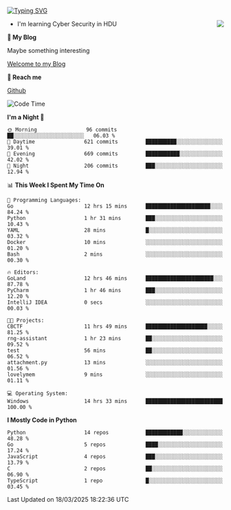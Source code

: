 [![Typing SVG](https://readme-typing-svg.herokuapp.com?font=Fira+Code&pause=1000&random=false&width=450&height=60&lines=Hello+%F0%9F%91%8B%F0%9F%8F%BB;I'm+JBNRZ)](https://git.io/typing-svg)

<a href="#">
  <img align="right" src="https://github-readme-stats.vercel.app/api?username=JBNRZ&show_icons=true&bg_color=15,f2f7fd,E0EAFC" />
</a>

- I'm learning Cyber Security in HDU

 **🌱 My Blog**

Maybe something interesting

[Welcome to my Blog](https://jbnrz.com.cn/)

 **💬 Reach me** 

[Github](https://github.com/JBNRZ)


<!--START_SECTION:waka-->
![Code Time](http://img.shields.io/badge/Code%20Time-1%2C030%20hrs%2050%20mins-blue)

**I'm a Night 🦉** 

```text
🌞 Morning                96 commits          ██░░░░░░░░░░░░░░░░░░░░░░░   06.03 % 
🌆 Daytime                621 commits         ██████████░░░░░░░░░░░░░░░   39.01 % 
🌃 Evening                669 commits         ███████████░░░░░░░░░░░░░░   42.02 % 
🌙 Night                  206 commits         ███░░░░░░░░░░░░░░░░░░░░░░   12.94 % 
```


📊 **This Week I Spent My Time On** 

```text
💬 Programming Languages: 
Go                       12 hrs 15 mins      █████████████████████░░░░   84.24 % 
Python                   1 hr 31 mins        ███░░░░░░░░░░░░░░░░░░░░░░   10.43 % 
YAML                     28 mins             █░░░░░░░░░░░░░░░░░░░░░░░░   03.32 % 
Docker                   10 mins             ░░░░░░░░░░░░░░░░░░░░░░░░░   01.20 % 
Bash                     2 mins              ░░░░░░░░░░░░░░░░░░░░░░░░░   00.30 % 

🔥 Editors: 
GoLand                   12 hrs 46 mins      ██████████████████████░░░   87.78 % 
PyCharm                  1 hr 46 mins        ███░░░░░░░░░░░░░░░░░░░░░░   12.20 % 
IntelliJ IDEA            0 secs              ░░░░░░░░░░░░░░░░░░░░░░░░░   00.03 % 

🐱‍💻 Projects: 
CBCTF                    11 hrs 49 mins      ████████████████████░░░░░   81.25 % 
rng-assistant            1 hr 23 mins        ██░░░░░░░░░░░░░░░░░░░░░░░   09.52 % 
test                     56 mins             ██░░░░░░░░░░░░░░░░░░░░░░░   06.52 % 
attachment.py            13 mins             ░░░░░░░░░░░░░░░░░░░░░░░░░   01.56 % 
lovelymem                9 mins              ░░░░░░░░░░░░░░░░░░░░░░░░░   01.11 % 

💻 Operating System: 
Windows                  14 hrs 33 mins      █████████████████████████   100.00 % 
```

**I Mostly Code in Python** 

```text
Python                   14 repos            ████████████░░░░░░░░░░░░░   48.28 % 
Go                       5 repos             ████░░░░░░░░░░░░░░░░░░░░░   17.24 % 
JavaScript               4 repos             ███░░░░░░░░░░░░░░░░░░░░░░   13.79 % 
C                        2 repos             ██░░░░░░░░░░░░░░░░░░░░░░░   06.90 % 
TypeScript               1 repo              █░░░░░░░░░░░░░░░░░░░░░░░░   03.45 % 
```




 Last Updated on 18/03/2025 18:22:36 UTC
<!--END_SECTION:waka-->
